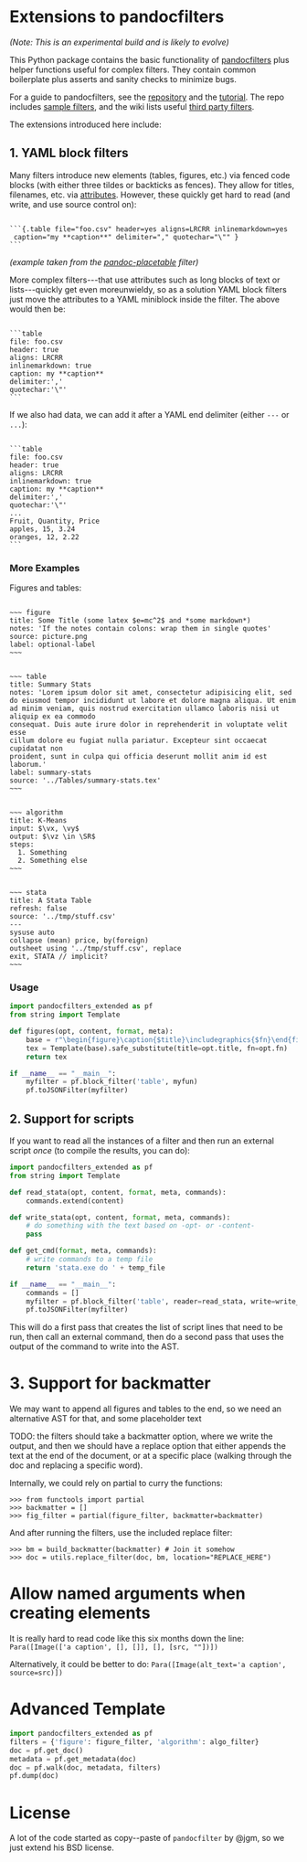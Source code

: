 # Extensions to pandocfilters

*(Note: This is an experimental build and is likely to evolve)*

This Python package contains the basic functionality of [pandocfilters](https://github.com/jgm/pandocfilters)
plus helper functions useful for complex filters.
They contain common boilerplate plus asserts and sanity checks to minimize bugs.

For a guide to pandocfilters, see the [repository](https://github.com/jgm/pandocfilters)
and the [tutorial](http://pandoc.org/scripting.html).
The repo includes [sample filters](https://github.com/jgm/pandocfilters/tree/master/examples),
and the wiki lists useful [third party filters](https://github.com/jgm/pandoc/wiki/Pandoc-Filters).

The extensions introduced here include:

## 1. YAML block filters

Many filters introduce new elements (tables, figures, etc.) via fenced code blocks
(with either three tildes or backticks as fences).
They allow for titles, filenames, etc. via [attributes](http://pandoc.org/README.html#fenced-code-blocks).
However, these quickly get hard to read (and write, and use source control on):

<pre><code>
```{.table file="foo.csv" header=yes aligns=LRCRR inlinemarkdown=yes
 caption="my **caption**" delimiter="," quotechar="\"" }
```
</code></pre>

*(example taken from the [pandoc-placetable](https://github.com/mb21/pandoc-placetable) filter)*

More complex filters---that use attributes such as long blocks of text or lists---quickly get even moreunwieldy, so as a solution YAML block filters just move the attributes
to a YAML miniblock inside the filter. The above would then be:

<pre><code>
```table
file: foo.csv
header: true
aligns: LRCRR
inlinemarkdown: true
caption: my **caption**
delimiter:','
quotechar:'\"'
```
</code></pre>

If we also had data, we can add it after a YAML end delimiter (either `---` or `...`):

<pre><code>
```table
file: foo.csv
header: true
aligns: LRCRR
inlinemarkdown: true
caption: my **caption**
delimiter:','
quotechar:'\"'
...
Fruit, Quantity, Price  
apples, 15, 3.24  
oranges, 12, 2.22
```
</code></pre>


### More Examples

Figures and tables:

<pre><code>
~~~ figure
title: Some Title (some latex $e=mc^2$ and *some markdown*)
notes: 'If the notes contain colons: wrap them in single quotes'
source: picture.png
label: optional-label
~~~
</code></pre>

<pre><code>
~~~ table
title: Summary Stats
notes: 'Lorem ipsum dolor sit amet, consectetur adipisicing elit, sed do eiusmod tempor incididunt ut labore et dolore magna aliqua. Ut enim ad minim veniam, quis nostrud exercitation ullamco laboris nisi ut aliquip ex ea commodo
consequat. Duis aute irure dolor in reprehenderit in voluptate velit esse
cillum dolore eu fugiat nulla pariatur. Excepteur sint occaecat cupidatat non
proident, sunt in culpa qui officia deserunt mollit anim id est laborum.'
label: summary-stats
source: '../Tables/summary-stats.tex'
~~~
</code></pre>

<pre><code>
~~~ algorithm
title: K-Means
input: $\vx, \vy$
output: $\vz \in \SR$
steps:
  1. Something
  2. Something else
~~~
</code></pre>

<pre><code>
~~~ stata
title: A Stata Table
refresh: false
source: '../tmp/stuff.csv'
---
sysuse auto
collapse (mean) price, by(foreign)
outsheet using '../tmp/stuff.csv', replace
exit, STATA // implicit?
~~~
</code></pre>

### Usage

```python
import pandocfilters_extended as pf
from string import Template

def figures(opt, content, format, meta):
    base = r"\begin{figure}\caption{$title}\includegraphics{$fn}\end{figure}"
    tex = Template(base).safe_substitute(title=opt.title, fn=opt.fn)
    return tex

if __name__ == "__main__":
    myfilter = pf.block_filter('table', myfun)
    pf.toJSONFilter(myfilter)
```

## 2. Support for scripts

If you want to read all the instances of a filter and then run an external script
*once* (to compile the results, you can do):

```python
import pandocfilters_extended as pf
from string import Template

def read_stata(opt, content, format, meta, commands):
    commands.extend(content)

def write_stata(opt, content, format, meta, commands):
    # do something with the text based on -opt- or -content-
    pass

def get_cmd(format, meta, commands):
    # write commands to a temp file
    return 'stata.exe do ' + temp_file

if __name__ == "__main__":
    commands = []
    myfilter = pf.block_filter('table', reader=read_stata, write=write_stata, cmd=get_cmd, commands=commands)
    pf.toJSONFilter(myfilter)
```

This will do a first pass that creates the list of script lines that need to be run, then call an external command,
then do a second pass that uses the output of the command to write into the AST.

# 3. Support for backmatter

We may want to append all figures and tables to the end, so we need an alternative AST for that,
and some placeholder text

TODO: the filters should take a backmatter option, where we write the output, and then we should have a replace option that 
either appends the text at the end of the document, or at a specific place (walking through the doc and replacing a specific word).

Internally, we could rely on partial to curry the functions:

```
>>> from functools import partial
>>> backmatter = []
>>> fig_filter = partial(figure_filter, backmatter=backmatter)
```


And after running the filters, use the included replace filter:

```
>>> bm = build_backmatter(backmatter) # Join it somehow
>>> doc = utils.replace_filter(doc, bm, location="REPLACE_HERE")
```


# Allow named arguments when creating elements

It is really hard to read code like this six months down the line:
`Para([Image(['a caption', [], []], [], [src, ""])])`

Alternatively, it could be better to do:
`Para([Image(alt_text='a caption', source=src)])`

# Advanced Template

```python
import pandocfilters_extended as pf
filters = {'figure': figure_filter, 'algorithm': algo_filter}
doc = pf.get_doc()
metadata = pf.get_metadata(doc)
doc = pf.walk(doc, metadata, filters)
pf.dump(doc)
```

# License

A lot of the code started as copy--paste of `pandocfilter` by @jgm, so we just extend his BSD license.
